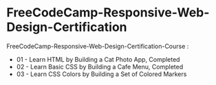 # FreeCodeCamp-Responsive-Web-Design-Certification
FreeCodeCamp-Responsive-Web-Design-Certification-Course :
- 01 - Learn HTML by Building a Cat Photo App, Completed
- 02 - Learn Basic CSS by Building a Cafe Menu, Completed
- 03 - Learn CSS Colors by Building a Set of Colored Markers
